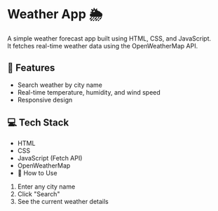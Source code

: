 # Weather App 🌦️

A simple weather forecast app built using HTML, CSS, and JavaScript.  
It fetches real-time weather data using the OpenWeatherMap API.

## 🔧 Features
- Search weather by city name
- Real-time temperature, humidity, and wind speed
- Responsive design

## 💻 Tech Stack
- HTML  
- CSS  
- JavaScript (Fetch API)  
- OpenWeatherMap
- 🚀 How to Use
1. Enter any city name
2. Click "Search"
3. See the current weather details
